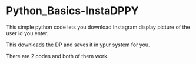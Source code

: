 # Python_Basics-InstaDPPY
This simple python code lets you download Instagram display picture of the user id you enter.

This downloads the DP and saves it in ypur system for you.

There are 2 codes and both of them work.
